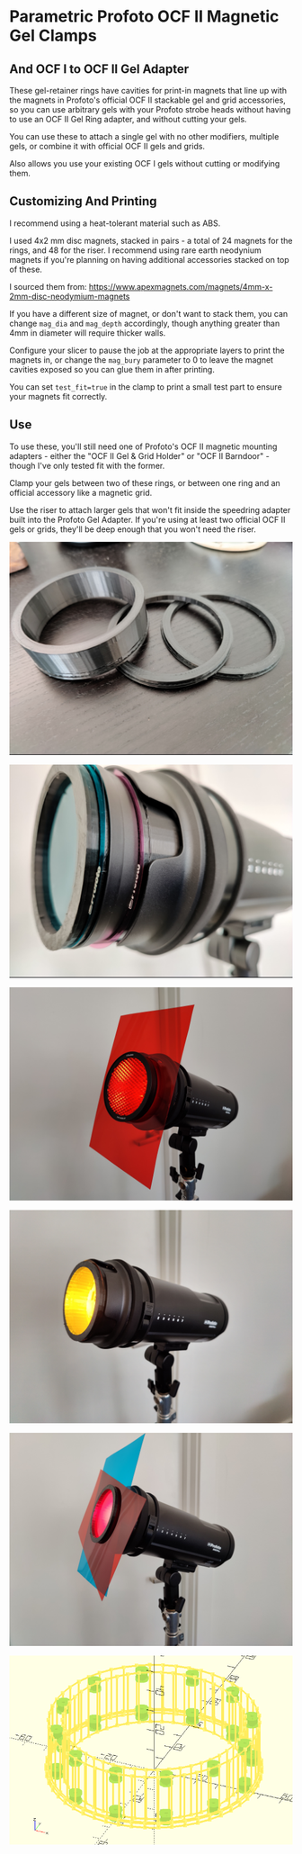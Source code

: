 # Parametric Profoto OCF II Magnetic Gel Clamps

## And OCF I to OCF II Gel Adapter

These gel-retainer rings have cavities for print-in magnets that line up with the magnets in Profoto's official OCF II stackable gel and grid accessories, so you can use arbitrary gels with your Profoto strobe heads without having to use an OCF II Gel Ring adapter, and without cutting your gels.

You can use these to attach a single gel with no other modifiers, multiple gels, or combine it with official OCF II gels and grids.

Also allows you use your existing OCF I gels without cutting or modifying them.

## Customizing And Printing

I recommend using a heat-tolerant material such as ABS.

I used 4x2 mm disc magnets, stacked in pairs - a total of 24 magnets for the rings, and 48 for the riser. I recommend using rare earth neodynium magnets if you're planning on having additional accessories stacked on top of these.

I sourced them from:  https://www.apexmagnets.com/magnets/4mm-x-2mm-disc-neodymium-magnets

If you have a different size of magnet, or don't want to stack them, you can change `mag_dia` and `mag_depth` accordingly, though anything greater than 4mm in diameter will require thicker walls.

Configure your slicer to pause the job at the appropriate layers to print the magnets in, or change the `mag_bury` parameter to 0 to leave the magnet cavities exposed so you can glue them in after printing.

You can set `test_fit=true` in the clamp to print a small test part to ensure your magnets fit correctly.

## Use

To use these, you'll still need one of Profoto's OCF II magnetic mounting adapters - either the "OCF II Gel & Grid Holder" or "OCF II Barndoor" - though I've only tested fit with the former.

Clamp your gels between two of these rings, or between one ring and an official accessory like a magnetic grid.

Use the riser to attach larger gels that won't fit inside the speedring adapter built into the Profoto Gel Adapter. If you're using at least two official OCF II gels or grids, they'll be deep enough that you won't need the riser.

![img1](Pictures/img1.png)

![img2](Pictures/img2.png)

![img3](Pictures/img3.png)

![img4](Pictures/img4.png)

![img5](Pictures/img5.png)

![wireframe](Pictures/wireframe.png)
 